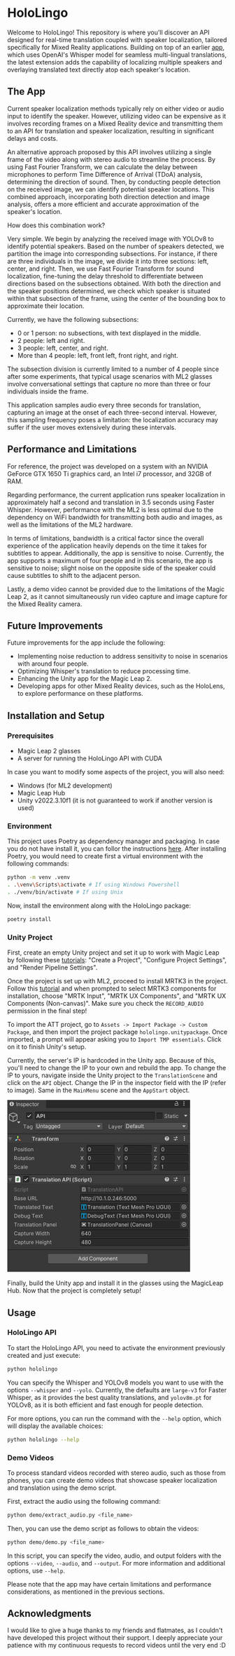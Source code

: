# HoloLingo

Welcome to HoloLingo! This repository is where you'll discover an API designed for real-time translation coupled with speaker localization, tailored specifically for Mixed Reality applications. Building on top of an earlier [app](https://github.com/MixedRealityETHZ/Automatic-Transcription-and-Translation), which uses OpenAI's Whisper model for seamless multi-lingual translations, the latest extension adds the capability of localizing multiple speakers and overlaying translated text directly atop each speaker's location.

## The App

Current speaker localization methods typically rely on either video or audio input to identify the speaker. However, utilizing video can be expensive as it involves recording frames on a Mixed Reality device and transmitting them to an API for translation and speaker localization, resulting in significant delays and costs.

An alternative approach proposed by this API involves utilizing a single frame of the video along with stereo audio to streamline the process. By using Fast Fourier Transform, we can calculate the delay between microphones to perform Time Difference of Arrival (TDoA) analysis, determining the direction of sound. Then, by conducting people detection on the received image, we can identify potential speaker locations. This combined approach, incorporating both direction detection and image analysis, offers a more efficient and accurate approximation of the speaker's location.

How does this combination work?

Very simple. We begin by analyzing the received image with YOLOv8 to identify potential speakers. Based on the number of speakers detected, we partition the image into corresponding subsections. For instance, if there are three individuals in the image, we divide it into three sections: left, center, and right. Then, we use Fast Fourier Transform for sound localization, fine-tuning the delay threshold to differentiate between directions based on the subsections obtained. With both the direction and the speaker positions determined, we check which speaker is situated within that subsection of the frame, using the center of the bounding box to approximate their location.

Currently, we have the following subsections:

- 0 or 1 person: no subsections, with text displayed in the middle.
- 2 people: left and right.
- 3 people: left, center, and right.
- More than 4 people: left, front left, front right, and right.

The subsection division is currently limited to a number of 4 people since after some experiments, that typical usage scenarios with ML2 glasses involve conversational settings that capture no more than three or four individuals inside the frame.

This application samples audio every three seconds for translation, capturing an image at the onset of each three-second interval. However, this sampling frequency poses a limitation: the localization accuracy may suffer if the user moves extensively during these intervals.

## Performance and Limitations

For reference, the project was developed on a system with an NVIDIA GeForce GTX 1650 Ti graphics card, an Intel i7 processor, and 32GB of RAM.

Regarding performance, the current application runs speaker localization in approximately half a second and translation in 3.5 seconds using Faster Whisper. However, performance with the ML2 is less optimal due to the dependency on WiFi bandwidth for transmitting both audio and images, as well as the limitations of the ML2 hardware.

In terms of limitations, bandwidth is a critical factor since the overall experience of the application heavily depends on the time it takes for subtitles to appear. Additionally, the app is sensitive to noise. Currently, the app supports a maximum of four people and in this scenario, the app is sensitive to noise; slight noise on the opposite side of the speaker could cause subtitles to shift to the adjacent person.

Lastly, a demo video cannot be provided due to the limitations of the Magic Leap 2, as it cannot simultaneously run video capture and image capture for the Mixed Reality camera.

## Future Improvements

Future improvements for the app include the following:

- Implementing noise reduction to address sensitivity to noise in scenarios with around four people.
- Optimizing Whisper's translation to reduce processing time.
- Enhancing the Unity app for the Magic Leap 2.
- Developing apps for other Mixed Reality devices, such as the HoloLens, to explore performance on these platforms.

## Installation and Setup

### Prerequisites

- Magic Leap 2 glasses
- A server for running the HoloLingo API with CUDA

In case you want to modify some aspects of the project, you will also need:

- Windows (for ML2 development)
- Magic Leap Hub
- Unity v2022.3.10f1 (it is not guaranteed to work if another version is used)

### Environment

This project uses Poetry as dependency manager and packaging. In case you do not have install it, you can follor the instructions [here](https://python-poetry.org/docs/). After installing Poetry, you would need to create first a virtual environment with the following commands:

```bash
python -m venv .venv
. .\venv\Scripts\activate # If using Windows Powershell
. ./venv/bin/activate # If using Unix
```

Now, install the environment along with the HoloLingo package:

```bash
poetry install
```

### Unity Project

First, create an empty Unity project and set it up to work with Magic Leap by following these [tutorials](https://developer-docs.magicleap.cloud/docs/guides/unity/getting-started/unity-getting-started/): "Create a Project", "Configure Project Settings", and "Render Pipeline Settings".

Once the project is set up with ML2, proceed to install MRTK3 in the project. Follow this [tutorial](https://developer-docs.magicleap.cloud/docs/guides/third-party/mrtk3/mrtk3-new-project/) and when prompted to select MRTK3 components for installation, choose "MRTK Input", "MRTK UX Components", and "MRTK UX Components (Non-canvas)". Make sure you check the `RECORD_AUDIO` permission in the final step!

To import the ATT project, go to `Assets -> Import Package -> Custom Package`, and then import the project package `hololingo.unitypackage`. Once imported, a prompt will appear asking you to `Import TMP essentials`. Click on it to finish Unity's setup.

Currently, the server's IP is hardcoded in the Unity app. Because of this, you'll need to change the IP to your own and rebuild the app. To change the IP to yours, navigate inside the Unity project to the `TranslationScene` and click on the `API` object. Change the IP in the inspector field with the IP (refer to image). Same in the `MainMenu` scene and the `AppStart` object.

![Unity Inspector showing IP field](/docs/images/unity_inspector.png)

Finally, build the Unity app and install it in the glasses using the MagicLeap Hub. Now that the project is completely setup!

## Usage

### HoloLingo API

To start the HoloLingo API, you need to activate the environment previously created and just execute:

```bash
python hololingo
```

You can specify the Whisper and YOLOv8 models you want to use with the options `--whisper` and `--yolo`. Currently, the defaults are `large-v3` for Faster Whisper, as it provides the best quality translations, and `yolov8m.pt` for YOLOv8, as it is both efficient and fast enough for people detection.

For more options, you can run the command with the `--help` option, which will display the available choices:

```bash
python hololingo --help
```

### Demo Videos

To process standard videos recorded with stereo audio, such as those from phones, you can create demo videos that showcase speaker localization and translation using the demo script.

First, extract the audio using the following command:

```bash
python demo/extract_audio.py <file_name>
```

Then, you can use the demo script as follows to obtain the videos:

```bash
python demo/demo.py <file_name>
```

In this script, you can specify the video, audio, and output folders with the options `--video`, `--audio`, and `--output`. For more information and additional options, use `--help`.

Please note that the app may have certain limitations and performance considerations, as mentioned in the previous sections.

## Acknowledgments

I would like to give a huge thanks to my friends and flatmates, as I couldn't have developed this project without their support. I deeply appreciate your patience with my continuous requests to record videos until the very end :D
